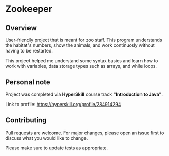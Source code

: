 # Zookeeper

## Overview

User-friendly project that is meant for zoo staff. 
This program understands the habitat's numbers, show the animals, and work continuosly without having to be restarted. 

This project helped me understand some syntax basics and learn how to work with variables, data storage types such as arrays, and while loops.

## Personal note
Project was completed via **HyperSkill** course track **"Introduction to Java"**. 

Link to profile: https://hyperskill.org/profile/284914294

## Contributing 
Pull requests are welcome. For major changes, please open an issue first to discuss what you would like to change.

Please make sure to update tests as appropriate.
